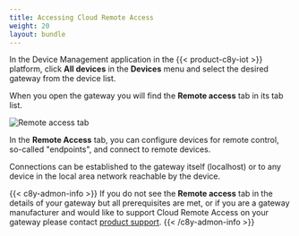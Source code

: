 ```yaml
---
title: Accessing Cloud Remote Access
weight: 20
layout: bundle
---
```


In the Device Management application in the {{< product-c8y-iot >}} platform, click **All devices** in the **Devices** menu and select the desired gateway from the device list.

When you open the gateway you will find the **Remote access** tab in its tab list.

![Remote access tab](/images/cra/cra-remote-access-tab.png)

In the **Remote Access** tab, you can configure devices for remote control, so-called "endpoints", and connect to remote devices.

Connections can be established to the gateway itself (localhost) or to any device in the local area network reachable by the device.

{{< c8y-admon-info >}}
If you do not see the **Remote access** tab in the details of your gateway but all prerequisites are met, or if you are a gateway manufacturer and would like to support Cloud Remote Access on your gateway please contact [product support](/additional-resources/contacting-support/).
{{< /c8y-admon-info >}}
